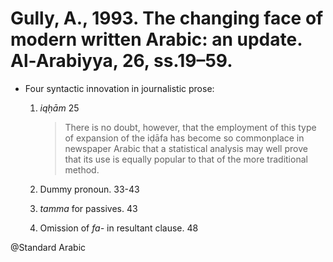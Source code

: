 # Gully, A., 1993. The changing face of modern written Arabic: an update.  Al-Arabiyya, 26, ss.19–59.

- Four syntactic innovation in journalistic prose:
    1. *iqḥām* 25
    
        > There is no doubt, however, that the employment of this type of expansion of the iḍāfa has become so commonplace in newspaper Arabic that a statistical analysis may well prove that its use is equally popular to that of the more traditional method. 

    2. Dummy pronoun. 33-43
    3. *tamma* for passives. 43
    4. Omission of *fa-* in resultant clause. 48

@Standard Arabic
